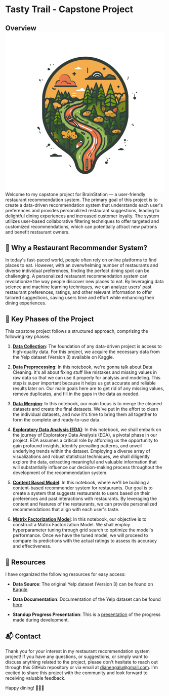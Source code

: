 # Tasty Trail - Capstone Project

## Overview <img align="right" src="TastyTrail_logo_small.svg">
Welcome to my capstone project for BrainStation — a user-friendly restaurant recommendation system. The primary goal of this project is to create a data-driven recommendation system that understands each user's preferences and provides personalized restaurant suggestions, leading to delightful dining experiences and increased customer loyalty. The system utilizes user-based collaborative filtering techniques to offer targeted and customized recommendations, which can potentially attract new patrons and benefit restaurant owners.

## 💭 Why a Restaurant Recommender System?
In today's fast-paced world, people often rely on online platforms to find places to eat. However, with an overwhelming number of restaurants and diverse individual preferences, finding the perfect dining spot can be challenging. A personalized restaurant recommendation system can revolutionize the way people discover new places to eat. By leveraging data science and machine learning techniques, we can analyze users' past restaurant preferences, ratings, and other relevant information to offer tailored suggestions, saving users time and effort while enhancing their dining experiences.

## 🚀 Key Phases of the Project
This capstone project follows a structured approach, comprising the following key phases:

1. **[Data Collection](https://www.kaggle.com/yelp-dataset/yelp-dataset)**: The foundation of any data-driven project is access to high-quality data. For this project, we acquire the necessary data from the Yelp dataset (Version 3) available on Kaggle.

2. **[Data Preprocessing](https://github.com/ebeui/Brainstation_Capstone/blob/fdde097b59a9b6a4cfefabb86a05ef1b70fc1dd4/Notebooks/1_data_preprocessing.ipynb)**: In this notebook, we're gonna talk about Data Cleaning. It's all about fixing stuff like mistakes and missing values in raw data so that we can use it properly for analysis and modeling. This step is super important because it helps us get accurate and reliable results later on. Our main goals here are to get rid of any missing values, remove duplicates, and fill in the gaps in the data as needed.

3. **[Data Merging](https://github.com/ebeui/Brainstation_Capstone/blob/fdde097b59a9b6a4cfefabb86a05ef1b70fc1dd4/Notebooks/2_data_merge.ipynb)**: In this notebook, our main focus is to merge the cleaned datasets and create the final datasets. We've put in the effort to clean the individual datasets, and now it's time to bring them all together to form the complete and ready-to-use data.

3. **[Exploratory Data Analysis (EDA)](https://github.com/ebeui/Brainstation_Capstone/blob/fdde097b59a9b6a4cfefabb86a05ef1b70fc1dd4/Notebooks/3_EDA_and_visualizations.ipynb)**: In this notebook, we shall embark on the journey of Exploratory Data Analysis (EDA), a pivotal phase in our project. EDA assumes a critical role by affording us the opportunity to gain profound insights, identify prevailing patterns, and unveil underlying trends within the dataset. Employing a diverse array of visualizations and robust statistical techniques, we shall diligently explore the data, extracting meaningful and valuable information that will substantially influence our decision-making process throughout the development of the recommendation system.

4. **[Content Based Model](https://github.com/ebeui/Brainstation_Capstone/blob/fdde097b59a9b6a4cfefabb86a05ef1b70fc1dd4/Notebooks/4_content_based.ipynb)**: In this notebook, where we'll be building a content-based recommender system for restaurants. Our goal is to create a system that suggests restaurants to users based on their preferences and past interactions with restaurants. By leveraging the content and features of the restaurants, we can provide personalized recommendations that align with each user's taste.

5. **[Matrix Factorization Model](https://github.com/ebeui/Brainstation_Capstone/blob/fdde097b59a9b6a4cfefabb86a05ef1b70fc1dd4/Notebooks/5_matrix_factorization.ipynb)**: In this notebook, our objective is to construct a Matrix Factorization Model. We shall employ hyperparameter tuning through grid search to optimize the model's performance. Once we have the tuned model, we will proceed to compare its predictions with the actual ratings to assess its accuracy and effectiveness.

## 📑 Resources
I have organized the following resources for easy access:

- **Data Source**: The original Yelp dataset (Version 3) can be found on [Kaggle](https://www.kaggle.com/yelp-dataset/yelp-dataset).

- **Data Documentation**: Documentation of the Yelp dataset can be found [here](https://www.yelp.com/dataset/documentation/main).

- **Standup Progress Presentation**: This is a [presentation](https://github.com/ebeui/Brainstation_Capstone/blob/fdde097b59a9b6a4cfefabb86a05ef1b70fc1dd4/Reports/progress/DianeLu_ProgressStandup.pdf) of the progress made during development.

## 📬 Contact
Thank you for your interest in my restaurant recommendation system project! If you have any questions, or suggestions, or simply want to discuss anything related to the project, please don't hesitate to reach out through this GitHub repository or via email at [dianengalu@gmail.com](mailto:dianengalu@gmail.com). I'm excited to share this project with the community and look forward to receiving valuable feedback.

Happy dining! 🍔🍕🍣
